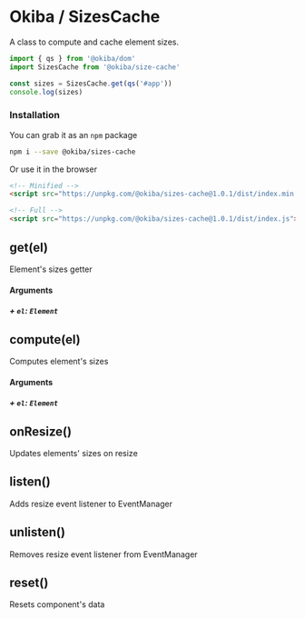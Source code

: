 

# Okiba / SizesCache
A class to compute and cache element sizes.




```javascript
import { qs } from '@okiba/dom'
import SizesCache from '@okiba/size-cache'

const sizes = SizesCache.get(qs('#app'))
console.log(sizes)
```



### Installation

You can grab it as an `npm` package 
```bash
npm i --save @okiba/sizes-cache
```

Or use it in the browser
```html
<!-- Minified -->
<script src="https://unpkg.com/@okiba/sizes-cache@1.0.1/dist/index.min.js"></script>

<!-- Full -->
<script src="https://unpkg.com/@okiba/sizes-cache@1.0.1/dist/index.js"></script>
```




## get(el)


Element's sizes getter







#### Arguments


##### + `el`: `Element`







## compute(el)


Computes element's sizes







#### Arguments


##### + `el`: `Element`







## onResize()


Updates elements' sizes on resize







## listen()


Adds resize event listener to EventManager







## unlisten()


Removes resize event listener from EventManager







## reset()


Resets component's data






